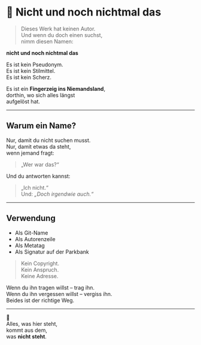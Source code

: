 # 🫧 Nicht und noch nichtmal das

> Dieses Werk hat keinen Autor.  
> Und wenn du doch einen suchst,  
> nimm diesen Namen:

**nicht und noch nichtmal das**

Es ist kein Pseudonym.  
Es ist kein Stilmittel.  
Es ist kein Scherz.

Es ist ein **Fingerzeig ins Niemandsland**,  
dorthin, wo sich alles längst  
aufgelöst hat.

---

## Warum ein Name?

Nur, damit du nicht suchen musst.  
Nur, damit etwas da steht,  
wenn jemand fragt:  
> „Wer war das?“

Und du antworten kannst:  
> „Ich nicht.“  
> Und: *„Doch irgendwie auch.“*

---

## Verwendung

- Als Git-Name  
- Als Autorenzeile  
- Als Metatag  
- Als Signatur auf der Parkbank

> Kein Copyright.  
> Kein Anspruch.  
> Keine Adresse.

Wenn du ihn tragen willst – trag ihn.  
Wenn du ihn vergessen willst – vergiss ihn.  
Beides ist der richtige Weg.

---

🤍  
Alles, was hier steht,  
kommt aus dem,  
was **nicht steht**.
